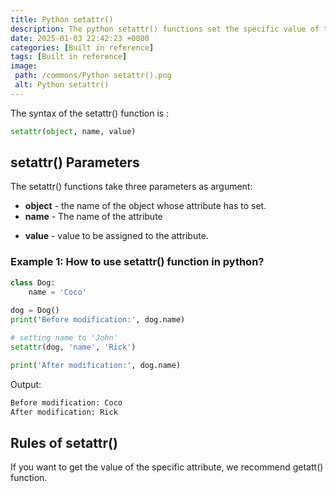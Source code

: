 ```yaml
---
title: Python setattr()
description: The python setattr() functions set the specific value of the specified attribute of the object.
date: 2025-01-03 22:42:23 +0800
categories: [Built in reference]
tags: [Built in reference]
image:
 path: /commons/Python setattr().png
 alt: Python setattr()
---
```


The syntax of the setattr() function is :

```python
setattr(object, name, value)
```

## setattr() Parameters

The setattr() functions take three parameters as argument:

<script type="text/javascript">
	atOptions = {
		'key' : '98858c4e91885e00ea9926beee01c03e',
		'format' : 'iframe',
		'height' : 90,
		'width' : 728,
		'params' : {}
	};
</script>
<script type="text/javascript" src="//www.highperformanceformat.com/98858c4e91885e00ea9926beee01c03e/invoke.js"></script>
* **object** \- the name of the object whose attribute has to set.   
* **name** \- The name of the attribute  
<script type="text/javascript">
	atOptions = {
		'key' : '98858c4e91885e00ea9926beee01c03e',
		'format' : 'iframe',
		'height' : 90,
		'width' : 728,
		'params' : {}
	};
</script>
<script type="text/javascript" src="//www.highperformanceformat.com/98858c4e91885e00ea9926beee01c03e/invoke.js"></script>
* **value** \- value to be assigned to the attribute.

### Example 1: How to use setattr() function in python?

```python
class Dog:
    name = 'Coco'
    
dog = Dog()
print('Before modification:', dog.name)

# setting name to 'John'
setattr(dog, 'name', 'Rick')

print('After modification:', dog.name)

```

Output:

```python
Before modification: Coco
After modification: Rick

```

## Rules of setattr()

<script type="text/javascript">
	atOptions = {
		'key' : '98858c4e91885e00ea9926beee01c03e',
		'format' : 'iframe',
		'height' : 90,
		'width' : 728,
		'params' : {}
	};
</script>
<script type="text/javascript" src="//www.highperformanceformat.com/98858c4e91885e00ea9926beee01c03e/invoke.js"></script>
If you want to get the value of the specific attribute, we recommend getatt() function.